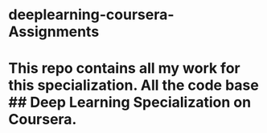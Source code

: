 # deeplearning-coursera-Assignments
# This repo contains all my work for this specialization. All the code base <br> ## Deep Learning Specialization on Coursera.

